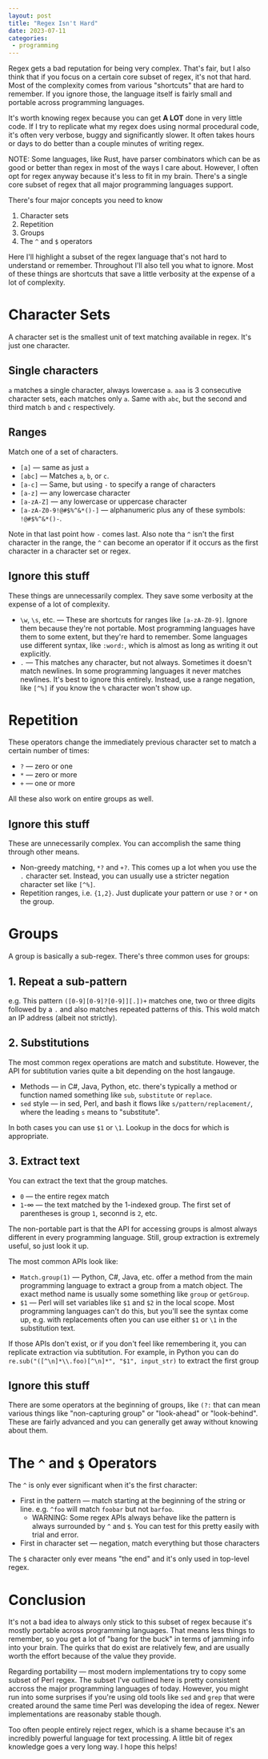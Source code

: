```yaml
---
layout: post
title: "Regex Isn't Hard"
date: 2023-07-11
categories:
 - programming
---
```


Regex gets a bad reputation for being very complex. That's fair, but I also think that if you focus on a certain core
subset of regex, it's not that hard. Most of the complexity comes from various "shortcuts" that are hard to remember.
If you ignore those, the language itself is fairly small and portable across programming languages.

It's worth knowing regex because you can get **A LOT** done in very little code. If I try to replicate what my regex does
using normal procedural code, it's often very verbose, buggy and significantly slower. It often takes hours or days to
do better than a couple minutes of writing regex.

NOTE: Some languages, like Rust, have parser combinators which can be as good or better than regex in most of the ways I 
care about. However, I often opt for regex anyway because it's less to fit in my brain. There's a single core subset of
regex that all major programming languages support.

There's four major concepts you need to know

1. Character sets
2. Repetition
3. Groups
4. The `^` and `$` operators

Here I'll highlight a subset of the regex language that's not hard to understand or remember. Throughout I'll also tell you what to
ignore. Most of these things are shortcuts that save a little verbosity at the expense of a lot of complexity.

# Character Sets
A character set is the smallest unit of text matching available in regex. It's just one character.

## Single characters
`a` matches a single character, always lowercase `a`. `aaa` is 3 consecutive character sets, each matches only `a`. Same 
with `abc`, but the second and third match `b` and `c` respectively.

## Ranges
Match one of a set of characters.
* `[a]` — same as just `a`
* `[abc]` — Matches `a`, `b`, or `c`.
* `[a-c]` — Same, but using `-` to specify a range of characters
* `[a-z]` — any lowercase character
* `[a-zA-Z]` — any lowercase or uppercase character
* `[a-zA-Z0-9!@#$%^&*()-]` — alphanumeric plus any of these symbols: `!@#$%^&*()-`. 

Note in that last point how `-` comes last. Also note tha `^` isn't the first character in the range, the `^` can become an 
operator if it occurs as the first character in a character set or regex.

## Ignore this stuff
These things are unnecessarily complex. They save some verbosity at the expense of a lot of complexity.

* `\w`, `\s`, etc. — These are shortcuts for ranges like `[a-zA-Z0-9]`. Ignore them because they're not portable. Most
    programming languages have them to some extent, but they're hard to remember. Some languages use different syntax, like
    `:word:`, which is almost as long as writing it out explicitly.
* `.` — This matches any character, but not always. Sometimes it doesn't match newlines. In some programming languages
    it never matches newlines. It's best to ignore this entirely. Instead, use a range negation, like `[^%]` if you know
    the `%` character won't show up.


# Repetition
These operators change the immediately previous character set to match a certain number of times:

* `?` — zero or one
* `*` — zero or more
* `+` — one or more

All these also work on entire groups as well.

## Ignore this stuff
These are unnecessarily complex. You can accomplish the same thing through other means.

* Non-greedy matching, `*?` and `+?`. This comes up a lot when you use the `.` character set. Instead, you can usually use a stricter negation
    character set like `[^%]`.
* Repetition ranges, i.e. `{1,2}`. Just duplicate your pattern or use `?` or `*` on the group.


# Groups
A group is basically a sub-regex. There's three common uses for groups:

## 1. Repeat a sub-pattern
e.g. This pattern `([0-9][0-9]?[0-9]][.])+` matches one, two or three digits followed by a `.` and also matches 
repeated patterns of this. This wold match an IP address (albeit not strictly).

## 2. Substitutions
The most common regex operations are match and substitute. However, the API for subtitution varies quite a bit 
depending on the host langauge.

* Methods — in C#, Java, Python, etc. there's typically a method or function named something like `sub`, `substitute` or `replace`.
* `sed` style — in sed, Perl, and bash it flows like `s/pattern/replacement/`, where the leading `s` means to "substitute".

In both cases you can use `$1` or `\1`. Lookup in the docs for which is appropriate.

## 3. Extract text
You can extract the text that the group matches.

* `0` — the entire regex match
* `1`-∞ — the text matched by the 1-indexed group. The first set of parentheses is group `1`, seconnd is `2`, etc.

The non-portable part is that the API for accessing groups is almost always different in every programming language. Still,
group extraction is extremely useful, so just look it up.

The most common APIs look like:

* `Match.group(1)` — Python, C#, Java, etc. offer a method from the main programming language to extract a group from a match object. The
    exact method name is usually some something like `group` or `getGroup`.
* `$1` — Perl will set variables like `$1` and `$2` in the local scope. Most programming languages can't do this, but you'll see the
    syntax come up, e.g. with replacements often you can use either `$1` or `\1` in the substitution text.

If those APIs don't exist, or if you don't feel like remembering it, you can replicate extraction via subtitution. For example,
in Python you can do `re.sub("([^\n]*\\.foo)[^\n]*", "$1", input_str)` to extract the first group

## Ignore this stuff
There are some operators at the beginning of groups, like `(?:` that can mean various things like "non-capturing group" or
"look-ahead" or "look-behind". These are fairly advanced and you can generally get away without knowing about them.


# The `^` and `$` Operators
The `^` is only ever significant when it's the first character:

* First in the pattern — match starting at the beginning of the string or line. e.g. `^foo` will match `foobar` but not `barfoo`.
    * WARNING: Some regex APIs always behave like the pattern is always surrounded by `^` and `$`. You can test for this pretty easily with trial and error.
* First in character set — negation, match everything but those characters

The `$` character only ever means "the end" and it's only used in top-level regex.


# Conclusion
It's not a bad idea to always only stick to this subset of regex because it's mostly portable across programming languages.
That means less things to remember, so you get a lot of "bang for the buck" in terms of jamming info into your brain.
The quirks that do exist are relatively few, and are usually worth the effort because of the value they provide.

Regarding portability — most modern implementations try to copy some subset of Perl regex. The subset I've outlined here is
pretty consistent accross the major programming languages of today. However, you might run into some surprises if you're using
old tools like `sed` and `grep` that were created around the same time Perl was developing the idea of regex. Newer implementations
are reasonaby stable though.

Too often people entirely reject regex, which is a shame because it's an incredibly powerful language for text processing.
A little bit of regex knowledge goes a very long way. I hope this helps!


